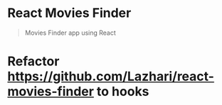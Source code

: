 # React Movies Finder

> Movies Finder app using React

# Refactor https://github.com/Lazhari/react-movies-finder to hooks 
